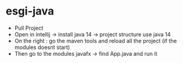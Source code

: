 # esgi-java
- Pull Project
- Open in intellij -> install java 14 -> project structure use java 14
- On the right : go the maven tools and reload all the project (if the modules doesnt start)
- Then go to the modules javafx -> find App.java and run it
